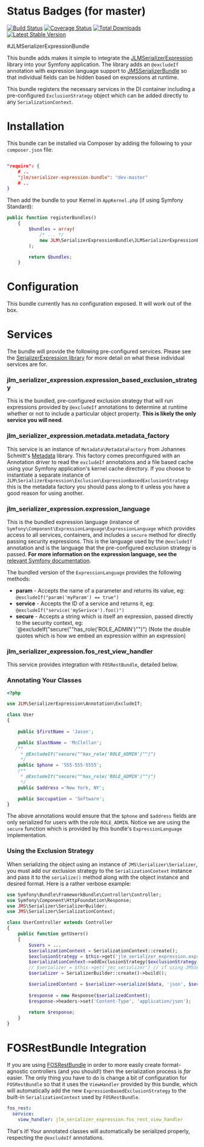 # Status Badges (for master)

[![Build Status](https://travis-ci.org/jmcclell/JLMAwsBundle.png?branch=master)](https://travis-ci.org/jmcclell/JLMAwsBundle)
[![Coverage Status](https://coveralls.io/repos/jmcclell/JLMSerializerExpressionBundle/badge.png?branch=master)](https://coveralls.io/r/jmcclell/JLMSerializerExpressionBundle?branch=master)
[![Total Downloads](https://poser.pugx.org/jlm/serializer-expression-bundle/downloads.png)](https://packagist.org/packages/jlm/serializer-expression-bundle)
[![Latest Stable Version](https://poser.pugx.org/jlm/serializer-expression-bundle/v/stable.png)](https://packagist.org/packages/jlm/serializer-expression-bundle)

#JLMSerializerExpressionBundle

This bundle adds makes it simple to integrate the [JLMSerializerExpression](http://github.com/jmcclell/JLMSerializerExpression) library into your Symfony application. The library adds an `@excludeIf` annotation with expression language support to [JMSSerializerBundle](https://github.com/schmittjoh/JMSSerializerBundle) so that individual fields can be hidden based on expressions at runtime.

This bundle registers the necessary services in the DI container including a pre-configured `ExclusionStrategy` object which can be added directly to any `SerializationContext`.

# Installation

This bundle can be installed via Composer by adding the following to your ```composer.json``` file:

```json

"require": {
    # ..
    "jlm/serializer-expression-bundle": "dev-master"
    # ..
}
```

Then add the bundle to your Kernel in ```AppKernel.php``` (if using Symfony Standard):

```php
public function registerBundles()
    {
        $bundles = array(
            /* ... */
            new JLM\SerializerExpressionBundle\JLMSerializerExpressionBundle(),
        );

        return $bundles;
    }
```

# Configuration

This bundle currently has no configuration exposed. It will work out of the box.

# Services

The bundle will provide the following pre-configured services. Please see the [SerializerExpression library](http://github.com/jmcclell/JLMSerializerExpression) for more detail on what these individual services are for.

### jlm_serializer_expression.expression_based_exclusion_strategy
This is the bundled, pre-configured exclusion strategy that will run expressions provided by `@excludeIf` annotations to determine at runtime whether or not to include a particular object property. **This is likely the only service you will need**.

### jlm_serializer_expression.metadata.metadata_factory
This service is an instance of  `Metadata\MetadataFactory` from Johannes Schmitt's [Metadata](http://github.com/schmittjoh/Metadata) library. This factory comes preconfigured with an Annotation driver to read the `excludeIf` annotations and a file based cache using your Symfony application's kernel cache directory. If you choose to instantiate a separate instance of `JLM\SerializerExpression\Exclusion\ExpressionBasedExclusionStrategy` this is the metadata factory you should pass along to it unless you have a good reason for using another.

### jlm_serializer_expression.expression_language
This is the bundled expression language (instance of `Symfony\Component\ExpressionLanguage\ExpressionLanguage` which provides access to all services, containers, and includes a `secure` method for directly passing security expressions. This is the language used by the `@excludeIf` annotation and is the language that the pre-configured exclusion strategy is passed. **For more information on the expression language, see the** [relevant Symfony documentation](http://symfony.com/doc/current/components/expression_language/index.html).

The bundled version of the `ExpressionLanguage` provides the following methods:

- **param** - Accepts the name of a parameter and returns its value, eg: `@excludeIf("param('myParam') == true")`
- **service** - Accepts the ID of a service and returns it, eg: `@excludeIf("service('mySerivce').foo()")`
- **secure** - Accepts a string which is itself an expression, passed directly to the security context, eg: `@excludeIf("secure(""has_role('ROLE_ADMIN')"")") (Note the double quotes which is how we embed an expression within an expression)

### jlm_serializer_expression.fos_rest_view_handler

This service provides integration with `FOSRestBundle`, detailed below.

### Annotating Your Classes

```php
<?php

use JLM\SerializerExpression\Annotation\ExcludeIf;

class User
{
    
    public $firstName = 'Jason';

    public $lastName = 'McClellan';
   /**
     * @ExcludeIf("secure(""has_role('ROLE_ADMIN')"")")
     */
    public $phone = '555-555-5555';
    /**
     * @ExcludeIf("secure(""has_role('ROLE_ADMIN')"")")
     */
    public $address ='New York, NY';

    public $occupation = 'Software';
}
```

The above annotations would ensure that the `$phone` and `$address` fields are only serialized for users with the role `ROLE_ADMIN`. Notice we are using the `secure` function which is provided by this bundle's `ExpressionLanguage` implementation.

### Using the Exclusion Strategy

When serializing the object using an instance of `JMS\Serializer\Serializer`, you must add our exclusion strategy to the `SerializationContext` instance and pass it to the `serialize()` method along with the object instance and desired format. Here is a rather verbose example:

```php
use Symfony\Bundle\FrameworkBundle\Controller\Controller;
use Symfony\Component\HttpFoundation\Response;
use JMS\Serializer\SerializerBuilder;
use JMS\Serializer\SerializationContext;

class UserController extends Controller
{
    public function getUsers()
    {
        $users = ...
        $serializationContext = SerializationContext::create();
        $exclusionStrategy = $this->get('jlm_serializer_expression.expression_based_exclusion_strategy');
        $serializationContext->addExclusionStrategy($exclusionStrategy);
        // $serializer = $this->get('jms_serializer') // if using JMSSerializerBundle
        $serializer = SerializerBuilder::create()->build();

        $serializedContent = $serializer->serialize($data, 'json', $serializationContext);
        
        $response = new Response($serializedContent);
        $response->headers->set('Content-Type', 'application/json');
        
        return $response;
    }
}

```

# FOSRestBundle Integration

If you are using [FOSRestBundle](https://github.com/FriendsOfSymfony/FOSRestBundle) in order to more easily create format-agnostic controllers (and you should!) then the serialization process is *far* easier. The only thing you have to do is change a bit of configuration for `FOSRestBundle` so that it uses the `ViewHandler` provided by this bundle, which will automatically add the new `ExpressionBasedExclusionStrategy` to the built-in `SerializationContext` used by `FOSRestBundle`.

```yaml
fos_rest:
  service:
    view_handler: jlm_serializer_expression.fos_rest_view_handler
```

That's it! Your annotated classes will automatically be serialized properly, respecting the `@excludeIf` annotations.
